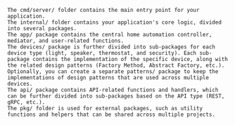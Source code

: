     The cmd/server/ folder contains the main entry point for your application.
    The internal/ folder contains your application's core logic, divided into several packages.
    The app/ package contains the central home automation controller, mediator, and user-related functions.
    The devices/ package is further divided into sub-packages for each device type (light, speaker, thermostat, and security). Each sub-package contains the implementation of the specific device, along with the related design patterns (Factory Method, Abstract Factory, etc.).
    Optionally, you can create a separate patterns/ package to keep the implementations of design patterns that are used across multiple devices.
    The api/ package contains API-related functions and handlers, which can be further divided into sub-packages based on the API type (REST, gRPC, etc.).
    The pkg/ folder is used for external packages, such as utility functions and helpers that can be shared across multiple projects.